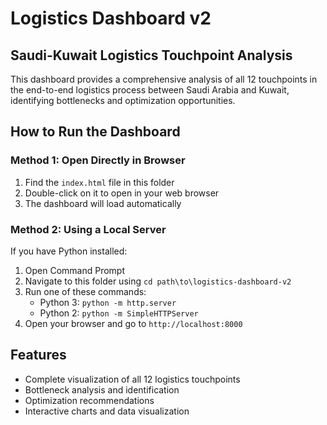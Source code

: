 # Logistics Dashboard v2

## Saudi-Kuwait Logistics Touchpoint Analysis

This dashboard provides a comprehensive analysis of all 12 touchpoints in the end-to-end logistics process between Saudi Arabia and Kuwait, identifying bottlenecks and optimization opportunities.

## How to Run the Dashboard

### Method 1: Open Directly in Browser
1. Find the `index.html` file in this folder
2. Double-click on it to open in your web browser
3. The dashboard will load automatically

### Method 2: Using a Local Server
If you have Python installed:

1. Open Command Prompt
2. Navigate to this folder using `cd path\to\logistics-dashboard-v2`
3. Run one of these commands:
   - Python 3: `python -m http.server`
   - Python 2: `python -m SimpleHTTPServer`
4. Open your browser and go to `http://localhost:8000`

## Features
- Complete visualization of all 12 logistics touchpoints
- Bottleneck analysis and identification
- Optimization recommendations
- Interactive charts and data visualization
 
